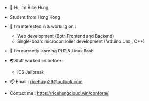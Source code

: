 - 👋 Hi, I’m Rice Hung
- Student from Hong Kong

- 👀 I’m interested in & working on  :
  - Web development (Both Frontend and Backend)
  - Single-board microcontroller development (Arduino Uno , C++) 

- 🌱 I’m currently learning PHP & Linux Bash 

- 🌏Stuff worked on before :
    - iOS Jailbreak

- 📫 Email : ricehung29@outlook.com 

- Contact me : https://ricehungcloud.win/conform/ 

<!---
ricehung29/ricehung29 is a ✨ special ✨ repository because its `README.md` (this file) appears on your GitHub profile.
You can click the Preview link to take a look at your changes.
--->
